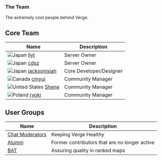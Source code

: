 ### The Team

The extremely cool people behind Verge.

Core Team
------

| Name | Description |
| ---- | ----------- |
| ![][flag_JP] [ilyt]() | Server Owner |
| ![][flag_JP] [cdsz]() | Server Owner |
| ![][flag_JP] [jacksonisiah]() | Core Developer/Designer |
| ![][flag_CA] [cmyui]() | Community Manager |
| ![][flag_US] [Shene]() | Community Manager |
| ![][flag_PL] [ryoki]() | Community Manager |

User Groups
----------------------

| Name | Description |
| ---- | ----------- |
| [Chat Moderators](/index/people/chat-moderators) | Keeping Verge Healthy |
| [Alumni](/index/people/alumni) | Former contributors that are no longer active |
| [BAT](/index/people/BAT) | Assuring quality in ranked maps |

[flag_AR]: /shared/flag/AR.gif "Poland"
[flag_AU]: /shared/flag/AU.gif "Australia"
[flag_DE]: /shared/flag/DE.gif "Germany"
[flag_ES]: /shared/flag/ES.gif "Spain"
[flag_FR]: /shared/flag/FR.gif "France"
[flag_NZ]: /shared/flag/NZ.gif "New Zealand"
[flag_NL]: /shared/flag/NL.gif "Netherlands"
[flag_US]: /shared/flag/US.gif "United States"
[flag_PH]: /shared/flag/PH.gif "Philippines"
[flag_CN]: /shared/flag/CN.gif "China"
[flag_JP]: /shared/flag/JP.gif "Japan"
[flag_GB]: /shared/flag/GB.gif "United Kingdom"
[flag_CA]: /shared/flag/CN.gif "Canada"
[flag_PL]: /shared/flag/CN.gif "Poland"